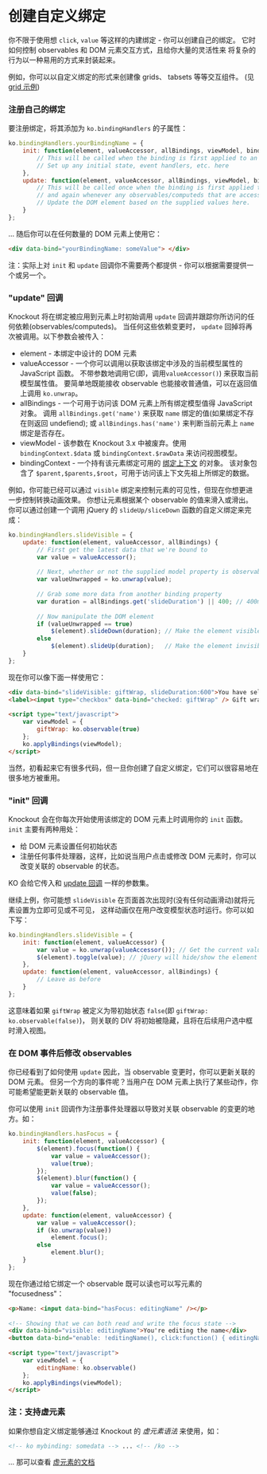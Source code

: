 # 创建自定义绑定

你不限于使用想 `click`, `value` 等这样的内建绑定 - 你可以创建自己的绑定。
它时如何控制 observables 和 DOM 元素交互方式，且给你大量的灵活性来
将复杂的行为以一种易用的方式来封装起来。

例如，你可以以自定义绑定的形式来创建像 grids、 tabsets 等等交互组件。
(见 [grid 示例](http://knockoutjs.com/examples/grid.html))

### 注册自己的绑定

要注册绑定，将其添加为 `ko.bindingHandlers` 的子属性：

```javascript
ko.bindingHandlers.yourBindingName = {
    init: function(element, valueAccessor, allBindings, viewModel, bindingContext) {
        // This will be called when the binding is first applied to an element
        // Set up any initial state, event handlers, etc. here
    },
    update: function(element, valueAccessor, allBindings, viewModel, bindingContext) {
        // This will be called once when the binding is first applied to an element,
        // and again whenever any observables/computeds that are accessed change
        // Update the DOM element based on the supplied values here.
    }
};
```

... 随后你可以在任何数量的 DOM 元素上使用它：

```html
<div data-bind="yourBindingName: someValue"> </div>
```

注：实际上对 `init` 和 `update` 回调你不需要两个都提供 - 你可以根据需要提供一个或另一个。

### <a name="the-update-callback"></a> "update" 回调

Knockout 将在绑定被应用到元素上时初始调用 `update` 回调并跟踪你所访问的任何依赖(observables/computeds)。
当任何这些依赖变更时， `update` 回掉将再次被调用。以下参数会被传入：

* element - 本绑定中设计的 DOM 元素
* valueAccessor - 一个你可以调用以获取该绑定中涉及的当前模型属性的 JavaScript 函数。
不带参数地调用它(即，调用`valueAccessor()`) 来获取当前模型属性值。
要简单地既能接收 observable 也能接收普通值，可以在返回值上调用 `ko.unwrap`。
* allBindings - 一个可用于访问该 DOM 元素上所有绑定模型值得 JavaScript 对象。
调用 `allBindings.get('name')` 来获取 `name` 绑定的值(如果绑定不存在则返回 undefiend);
或 `allBindings.has('name')` 来判断当前元素上 `name` 绑定是否存在。
* viewModel - 该参数在 Knockout 3.x 中被废弃。使用 `bindingContext.$data` 或 `bindingContext.$rawData`
来访问视图模型。
* bindingContext - 一个持有该元素绑定可用的 [绑定上下文](./binding-context.md) 的对象。
该对象包含了 `$parent,$parents,$root`，可用于访问该上下文先祖上所绑定的数据。

例如，你可能已经可以通过 `visible` 绑定来控制元素的可见性，但现在你想更进一步控制转换动画效果。
你想让元素根据某个 observable 的值来滑入或滑出。
你可以通过创建一个调用 jQuery 的 `slideUp/sliceDown` 函数的自定义绑定来完成：

```javascript
ko.bindingHandlers.slideVisible = {
    update: function(element, valueAccessor, allBindings) {
        // First get the latest data that we're bound to
        var value = valueAccessor();
 
        // Next, whether or not the supplied model property is observable, get its current value
        var valueUnwrapped = ko.unwrap(value);
 
        // Grab some more data from another binding property
        var duration = allBindings.get('slideDuration') || 400; // 400ms is default duration unless otherwise specified
 
        // Now manipulate the DOM element
        if (valueUnwrapped == true)
            $(element).slideDown(duration); // Make the element visible
        else
            $(element).slideUp(duration);   // Make the element invisible
    }
};
```

现在你可以像下面一样使用它：

```html
<div data-bind="slideVisible: giftWrap, slideDuration:600">You have selected the option</div>
<label><input type="checkbox" data-bind="checked: giftWrap" /> Gift wrap</label>
 
<script type="text/javascript">
    var viewModel = {
        giftWrap: ko.observable(true)
    };
    ko.applyBindings(viewModel);
</script>
```

当然，初看起来它有很多代码，但一旦你创建了自定义绑定，它们可以很容易地在很多地方被重用。

### "init" 回调

Knockout 会在你每次开始使用该绑定的 DOM 元素上时调用你的 `init` 函数。
`init` 主要有两种用处：

* 给 DOM 元素设置任何初始状态
* 注册任何事件处理器，这样，比如说当用户点击或修改 DOM 元素时，你可以改变关联的 observable 的状态。

KO 会给它传入和 [update 回调](#the-update-callback) 一样的参数集。

继续上例，你可能想 `slideVisible` 在页面首次出现时(没有任何动画滑动)就将元素设置为立即可见或不可见，
这样动画仅在用户改变模型状态时运行。你可以如下写：

```javascript
ko.bindingHandlers.slideVisible = {
    init: function(element, valueAccessor) {
        var value = ko.unwrap(valueAccessor()); // Get the current value of the current property we're bound to
        $(element).toggle(value); // jQuery will hide/show the element depending on whether "value" or true or false
    },
    update: function(element, valueAccessor, allBindings) {
        // Leave as before
    }
};
```

这意味着如果 `giftWrap` 被定义为带初始状态 `false`(即 `giftWrap: ko.observable(false)`)，
则关联的 DIV 将初始被隐藏，且将在后续用户选中框时滑入视图。

### 在 DOM 事件后修改 observables

你已经看到了如何使用 `update` 因此，当 observable 变更时，你可以更新关联的 DOM 元素。
但另一个方向的事件呢？当用户在 DOM 元素上执行了某些动作，你可能希望能更新关联的 observable 值。

你可以使用 `init` 回调作为注册事件处理器以导致对关联 observable 的变更的地方。如：

```javascript
ko.bindingHandlers.hasFocus = {
    init: function(element, valueAccessor) {
        $(element).focus(function() {
            var value = valueAccessor();
            value(true);
        });
        $(element).blur(function() {
            var value = valueAccessor();
            value(false);
        });
    },
    update: function(element, valueAccessor) {
        var value = valueAccessor();
        if (ko.unwrap(value))
            element.focus();
        else
            element.blur();
    }
};
```

现在你通过给它绑定一个 observable 既可以读也可以写元素的 "focusedness"：

```html
<p>Name: <input data-bind="hasFocus: editingName" /></p>
 
<!-- Showing that we can both read and write the focus state -->
<div data-bind="visible: editingName">You're editing the name</div>
<button data-bind="enable: !editingName(), click:function() { editingName(true) }">Edit name</button>
 
<script type="text/javascript">
    var viewModel = {
        editingName: ko.observable()
    };
    ko.applyBindings(viewModel);
</script>
```

### 注：支持虚元素

如果你想自定义绑定能够通过 Knockout 的 *虚元素语法* 来使用，如：

```html
<!-- ko mybinding: somedata --> ... <!-- /ko -->
```

... 那可以查看 [虚元素的文档](./custom-bindings-for-virtual-elements.md)
